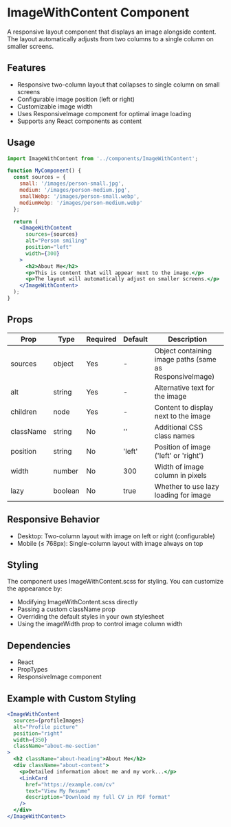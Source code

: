 # ImageWithContent Component

A responsive layout component that displays an image alongside content.
The layout automatically adjusts from two columns to a single column on smaller screens.

## Features

- Responsive two-column layout that collapses to single column on small screens
- Configurable image position (left or right)
- Customizable image width
- Uses ResponsiveImage component for optimal image loading
- Supports any React components as content

## Usage

```jsx
import ImageWithContent from '../components/ImageWithContent';

function MyComponent() {
  const sources = {
    small: '/images/person-small.jpg',
    medium: '/images/person-medium.jpg',
    smallWebp: '/images/person-small.webp',
    mediumWebp: '/images/person-medium.webp'
  };

  return (
    <ImageWithContent
      sources={sources}
      alt="Person smiling"
      position="left"
      width={300}
    >
      <h2>About Me</h2>
      <p>This is content that will appear next to the image.</p>
      <p>The layout will automatically adjust on smaller screens.</p>
    </ImageWithContent>
  );
}
```

## Props

| Prop      | Type    | Required | Default | Description                                             |
| --------- | ------- | -------- | ------- | ------------------------------------------------------- |
| sources   | object  | Yes      | -       | Object containing image paths (same as ResponsiveImage) |
| alt       | string  | Yes      | -       | Alternative text for the image                          |
| children  | node    | Yes      | -       | Content to display next to the image                    |
| className | string  | No       | ''      | Additional CSS class names                              |
| position  | string  | No       | 'left'  | Position of image ('left' or 'right')                   |
| width     | number  | No       | 300     | Width of image column in pixels                         |
| lazy      | boolean | No       | true    | Whether to use lazy loading for image                   |

## Responsive Behavior

- Desktop: Two-column layout with image on left or right (configurable)
- Mobile (≤ 768px): Single-column layout with image always on top

## Styling

The component uses ImageWithContent.scss for styling. You can customize the appearance by:

- Modifying ImageWithContent.scss directly
- Passing a custom className prop
- Overriding the default styles in your own stylesheet
- Using the imageWidth prop to control image column width

## Dependencies

- React
- PropTypes
- ResponsiveImage component

## Example with Custom Styling

```jsx
<ImageWithContent
  sources={profileImages}
  alt="Profile picture"
  position="right"
  width={350}
  className="about-me-section"
>
  <h2 className="about-heading">About Me</h2>
  <div className="about-content">
    <p>Detailed information about me and my work...</p>
    <LinkCard
      href="https://example.com/cv"
      text="View My Resume"
      description="Download my full CV in PDF format"
    />
  </div>
</ImageWithContent>
```
